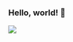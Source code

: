 ### Hello, world! 👋

<!--
**oscarholst/oscarholst** is a ✨ _special_ ✨ repository because its `README.md` (this file) appears on your GitHub profile. -->

<!--
<img width="400px" height="400px" src="https://github.com/oscarholst/oscarholst/blob/master/rpi_dockerswarm.jpg?raw=true">
:zap: My little Raspberry Pi cluster rocking a Docker Swarm set-up. :whale: -->

<img src="https://images.youracclaim.com/size/110x110/images/1e6611ca-8afe-4ecc-ad4d-305fba52ee7e/1_LFCS-600x600.png">
